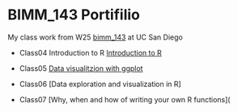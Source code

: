 # BIMM_143 Portifilio

My class work from W25 [bimm_143](https://safiyasayd.github.io/bimm143/) at UC San Diego

- Class04 Introduction to R [Introduction to R](https://htmlpreview.github.io/?https://raw.githubusercontent.com/safiyasayd/bimm143/refs/heads/main/Class_04/Class-4.html)

- Class05 [Data visualitzion with ggplot](https://htmlpreview.github.io/?https://raw.githubusercontent.com/safiyasayd/bimm143/refs/heads/main/class_05/Class05.html)

- Class06 [Data exploration and visualization in R]

- Class07 [Why, when and how of writing your own R functions](  
